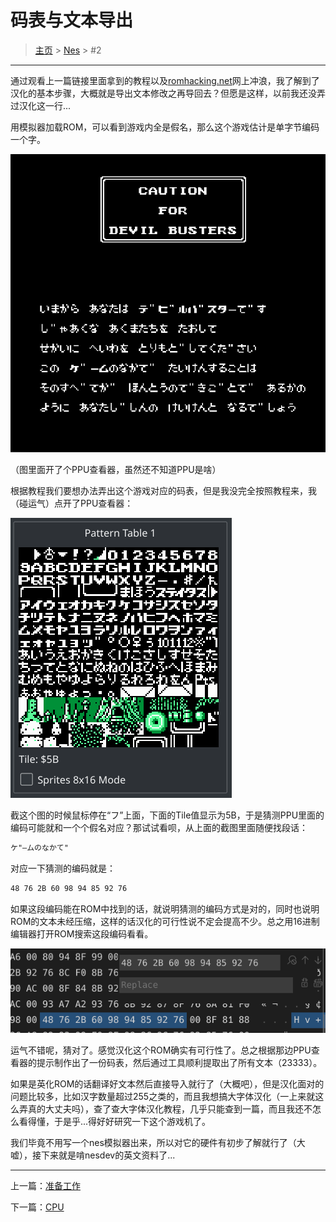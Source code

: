 # 码表与文本导出

> [主页](../README.md) > [Nes](index.md) > #2

___

通过观看上一篇链接里面拿到的教程以及[romhacking.net](http://romhacking.net)网上冲浪，我了解到了汉化的基本步骤，大概就是导出文本修改之再导回去？但愿是这样，以前我还没弄过汉化这一行...

用模拟器加载ROM，可以看到游戏内全是假名，那么这个游戏估计是单字节编码一个字。

![tbl_1.png](pic/tbl_1.png)

（图里面开了个PPU查看器，虽然还不知道PPU是啥）

根据教程我们要想办法弄出这个游戏对应的码表，但是我没完全按照教程来，我（碰运气）点开了PPU查看器：

![tbl_2.png](pic/tbl_2.png)

截这个图的时候鼠标停在“フ”上面，下面的Tile值显示为5B，于是猜测PPU里面的编码可能就和一个个假名对应？那试试看呗，从上面的截图里面随便找段话：

```txt
ケ"—ムのなかて"
```

对应一下猜测的编码就是：

```txt
48 76 2B 60 98 94 85 92 76
```

如果这段编码能在ROM中找到的话，就说明猜测的编码方式是对的，同时也说明ROM的文本未经压缩，这样的话汉化的可行性说不定会提高不少。总之用16进制编辑器打开ROM搜索这段编码看看。

![tbl_3.png](pic/tbl_3.png)

运气不错呢，猜对了。感觉汉化这个ROM确实有可行性了。总之根据那边PPU查看器的提示制作出了一份码表，然后通过工具顺利提取出了所有文本（23333）。

如果是英化ROM的话翻译好文本然后直接导入就行了（大概吧），但是汉化面对的问题比较多，比如汉字数量超过255之类的，而且我想搞大字体汉化（一上来就这么弄真的大丈夫吗），查了查大字体汉化教程，几乎只能查到一篇，而且我还不怎么看得懂，于是乎...得好好研究一下这个游戏机了。

我们毕竟不用写一个nes模拟器出来，所以对它的硬件有初步了解就行了（大嘘），接下来就是啃nesdev的英文资料了...

___

上一篇：[准备工作](preparation.md)

下一篇：[CPU](cpu.md)
